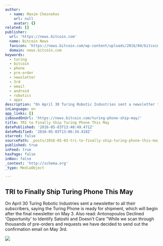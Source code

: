 ```yaml
---
author:
  - name: Maxim Chesnokov
    url: null
    avatar: {}
related: []
publisher:
  url: 'https://news.bitcoin.com'
  name: Bitcoin News
  favicon: 'https://news.bitcoin.com/wp-content/uploads/2016/04/bitcoin_fav.png'
  domain: news.bitcoin.com
keywords:
  - turing
  - bitcoin
  - phone
  - pre-order
  - newsletter
  - 3rd
  - email
  - android
  - robotics
  - apps
description: "On April 30 Turing Robotic Industries sent a newsletter to all their subscribers, saying the Turing Phone is ready for shipment, which will begin after the final newsletter on May 3. Also read: Antonopoulos Declined 'Opportunity' to Identify Satoshi and Doesn't Care \"While we scan through thousands of pre-orders and requests we have decided to send out the confirmation email on May 3rd."
inLanguage: en
app_links: []
isBasedOnUrl: 'https://news.bitcoin.com/turing-phone-ship-may/'
title: TRI to Finally Ship Turing Phone This May
datePublished: '2016-05-03T13:40:49.471Z'
dateModified: '2016-05-03T13:06:34.418Z'
starred: false
sourcePath: _posts/2016-05-03-tri-to-finally-ship-turing-phone-this-may.md
published: true
inFeed: true
hasPage: false
inNav: false
_context: 'http://schema.org'
_type: MediaObject

---
```

<article style=""><h1>TRI to Finally Ship Turing Phone This May</h1><p>On April 30 Turing Robotic Industries sent a newsletter to all their subscribers, saying the Turing Phone is ready for shipment, which will begin after the final newsletter on May 3. Also read: Antonopoulos Declined 'Opportunity' to Identify Satoshi and Doesn't Care "While we scan through thousands of pre-orders and requests we have decided to send out the confirmation email on May 3rd.</p><img src="https://news.bitcoin.com/wp-content/uploads/2016/05/Turing-Phone-1.jpg" /></article>
